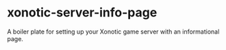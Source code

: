 # xonotic-server-info-page
A boiler plate for setting up your Xonotic game server with an informational page.
